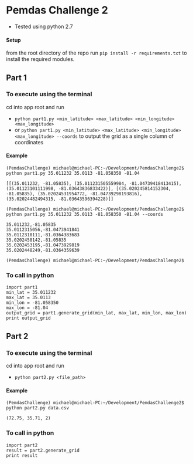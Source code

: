 # Pemdas Challenge 2
* Tested using python 2.7

#### Setup
from the root directory of the repo run `pip install -r requirements.txt`
to install the required modules.

## Part 1
### To execute using the terminal
cd into app root and run
* `python part1.py <min_latitude> <max_latitude> <min_longitude> <max_longitude>`
* or
`python part1.py <min_latitude> <max_latitude> <min_longitude> <max_longitude> --coords`
to output the grid as a single column of coordinates

#### Example
```
(PemdasChallenge) michael@michael-PC:~/Development/PemdasChallenge2$ python part1.py 35.011232 35.0113 -81.058350 -81.04

[[(35.011232, -81.05835), (35.011231505559984, -81.04739418413415), (35.01123101111998, -81.03643836833422)], [(35.020245814152304, -81.05835), (35.02024531954772, -81.04739298193816), (35.02024482494315, -81.03643596394228)]]

(PemdasChallenge) michael@michael-PC:~/Development/PemdasChallenge2$ python part1.py 35.011232 35.0113 -81.058350 -81.04 --coords

35.011232,-81.05835
35.0112315056,-81.0473941841
35.0112310111,-81.0364383683
35.0202458142,-81.05835
35.0202453195,-81.0473929819
35.0202448249,-81.0364359639

(PemdasChallenge) michael@michael-PC:~/Development/PemdasChallenge2$
```


### To call in python
```
import part1
min_lat = 35.011232
max_lat = 35.0113
min_lon = -81.058350
max_lon = -81.04
output_grid = part1.generate_grid(min_lat, max_lat, min_lon, max_lon)
print output_grid
```


## Part 2
### To execute using the terminal
cd into app root and run
* `python part2.py <file_path>`

#### Example
```
(PemdasChallenge) michael@michael-PC:~/Development/PemdasChallenge2$ python part2.py data.csv

(72.75, 35.71, 2)

```


### To call in python
```
import part2
result = part2.generate_grid
print result
```
